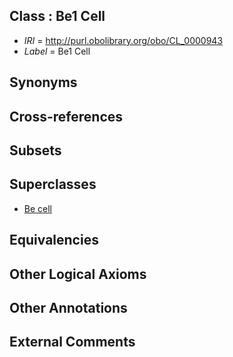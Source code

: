 
## Class : Be1 Cell

 * *IRI* = http://purl.obolibrary.org/obo/CL_0000943
 * *Label* = Be1 Cell

## Synonyms


## Cross-references


## Subsets


## Superclasses

 * [Be cell](../../CL/68/CL_0000968.md)

## Equivalencies


## Other Logical Axioms


## Other Annotations


## External Comments

